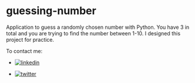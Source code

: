 # guessing-number

Application to guess a randomly chosen number with Python. You have 3 in total and you are trying to find the number between 1-10. I designed this project for practice.

To contact me:

- [![linkedin](https://img.shields.io/badge/linkedin-0A66C2?style=for-the-badge&logo=linkedin&logoColor=white)](https://www.linkedin.com/in/ardaizlata/)

- [![twitter](https://img.shields.io/badge/twitter-1DA1F2?style=for-the-badge&logo=twitter&logoColor=white)](https://twitter.com/ardaizlata)





